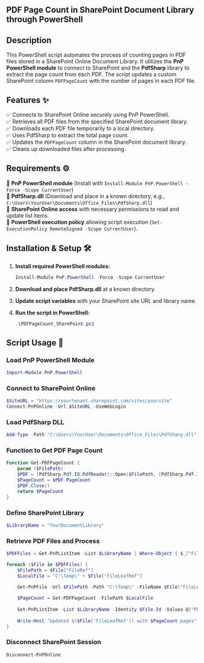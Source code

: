 ## PDF Page Count in SharePoint Document Library through PowerShell

## Description
This PowerShell script automates the process of counting pages in PDF files stored in a SharePoint Online Document Library. It utilizes the **PnP PowerShell module** to connect to SharePoint and the **PdfSharp** library to extract the page count from each PDF. The script updates a custom SharePoint column `PDFPageCount` with the number of pages in each PDF file.

## Features ✨
✅ Connects to SharePoint Online securely using PnP PowerShell.  
✅ Retrieves all PDF files from the specified SharePoint document library.  
✅ Downloads each PDF file temporarily to a local directory.  
✅ Uses PdfSharp to extract the total page count.  
✅ Updates the `PDFPageCount` column in the SharePoint document library.  
✅ Cleans up downloaded files after processing.  

## Requirements ⚙️
📌 **PnP PowerShell module** (Install with `Install-Module PnP.PowerShell -Force -Scope CurrentUser`)  
📌 **PdfSharp.dll** (Download and place in a known directory, e.g., `C:\Users\YourUser\Documents\Office_Files\PdfSharp.dll`)  
📌 **SharePoint Online access** with necessary permissions to read and update list items.  
📌 **PowerShell execution policy** allowing script execution (`Set-ExecutionPolicy RemoteSigned -Scope CurrentUser`).  

## Installation & Setup 🛠️
1. **Install required PowerShell modules:**  
   ```powershell
   Install-Module PnP.PowerShell -Force -Scope CurrentUser
   ```

2. **Download and place PdfSharp.dll** at a known directory.

3. **Update script variables** with your SharePoint site URL and library name.

4. **Run the script in PowerShell:**  
   ```powershell
   .\PDFPageCount_SharePoint.ps1
   ```

## Script Usage 🚀

### Load PnP PowerShell Module
```powershell
Import-Module PnP.PowerShell
```

### Connect to SharePoint Online
```powershell
$SiteURL = "https://yourtenant.sharepoint.com/sites/yoursite"
Connect-PnPOnline -Url $SiteURL -UseWebLogin
```

### Load PdfSharp DLL
```powershell
Add-Type -Path "C:\Users\YourUser\Documents\Office_Files\PdfSharp.dll"
```

### Function to Get PDF Page Count
```powershell
Function Get-PDFPageCount {
    param ($FilePath)
    $PDF = [PdfSharp.Pdf.IO.PdfReader]::Open($FilePath, [PdfSharp.Pdf.IO.PdfDocumentOpenMode]::ReadOnly)
    $PageCount = $PDF.PageCount
    $PDF.Close()
    return $PageCount
}
```

### Define SharePoint Library
```powershell
$LibraryName = "YourDocumentLibrary"
```

### Retrieve PDF Files and Process
```powershell
$PDFFiles = Get-PnPListItem -List $LibraryName | Where-Object { $_["File_x0020_Type"] -eq "pdf" }

foreach ($File in $PDFFiles) {
    $FilePath = $File["FileRef"]
    $LocalFile = "C:\Temp\" + $File["FileLeafRef"]

    Get-PnPFile -Url $FilePath -Path "C:\Temp\" -FileName $File["FileLeafRef"] -AsFile -Force
    
    $PageCount = Get-PDFPageCount -FilePath $LocalFile
    
    Set-PnPListItem -List $LibraryName -Identity $File.Id -Values @{"PDFPageCount" = $PageCount}
    
    Write-Host "Updated $($File['FileLeafRef']) with $PageCount pages"
}
```

### Disconnect SharePoint Session
```powershell
Disconnect-PnPOnline
```


